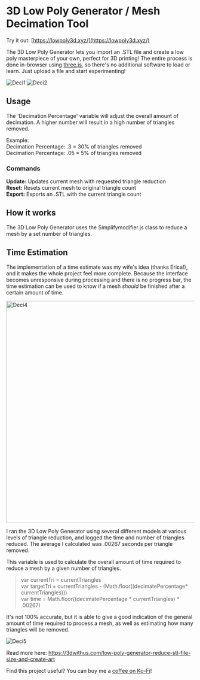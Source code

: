 # 3D Low Poly Generator / Mesh Decimation Tool

Try it out: [https://lowpoly3d.xyz/](https://lowpoly3d.xyz/)

The 3D Low Poly Generator lets you import an .STL file and create a low poly masterpiece of your own, perfect for 3D printing! The entire process is done in-browser using [three.js](https://threejs.org/), so there's no additional software to load or learn. Just upload a file and start experimenting!
 

![Deci1](https://user-images.githubusercontent.com/46334898/143689199-513fafce-d3df-4085-8aa7-a72e982d9ad7.png)
![Deci2](https://user-images.githubusercontent.com/46334898/143689202-84e027f4-3f22-4360-8087-ced2e5762f79.png)




## Usage

The 'Decimation Percentage' variable will adjust the overall amount of decimation. A higher number will result in a high number of triangles removed.

Example: </br>
Decimation Percentage: .3 = 30% of triangles removed </br>
Decimation Percentage: .05 = 5% of triangles removed </br>

### Commands

**Update:** Updates current mesh with requested triangle reduction </br>
**Reset:** Resets current mesh to original triangle count </br>
**Export:** Exports an .STL with the current triangle count </br>

## How it works

The 3D Low Poly Generator uses the Simplifymodifier.js class to reduce a mesh by a set number of triangles.

## Time Estimation

The implementation of a time estimate was my wife's idea (thanks Erica!), and it makes the whole project feel more complete. Because the interface becomes unresponsive during processing and there is no progress bar, the time estimation can be used to know if a mesh *should* be finished after a certain amount of time.

<img width="593" alt="Deci4" src="https://user-images.githubusercontent.com/46334898/143715994-83b3573f-56b7-44c1-b06a-227173771811.png">

I ran the 3D Low Poly Generator using several different models at various levels of triangle reduction, and logged the time and number of triangles reduced. The average I calculated was .00267 seconds per triangle removed.</br>

This variable is used to calculate the overall amount of time required to reduce a mesh by a given number of triangles. </br>

>var currentTri = currentTriangles</br>
>var targetTri = currentTriangles - (Math.floor((decimatePercentage* currentTriangles)))</br>
>var time = Math.floor((decimatePercentage * currentTriangles) * .00267)</br>

It's not 100% accurate, but it is able to give a good indication of the general amount of time required to process a mesh, as well as estimating how many triangles will be removed. 

![Deci5](https://user-images.githubusercontent.com/46334898/143718408-c1d20201-df25-4c02-a5f3-f8c25f260708.png)

Read more here: https://3dwithus.com/low-poly-generator-reduce-stl-file-size-and-create-art

Find this project useful? You can buy me a [coffee on Ko-Fi](https://ko-fi.com/andrewsink)!
